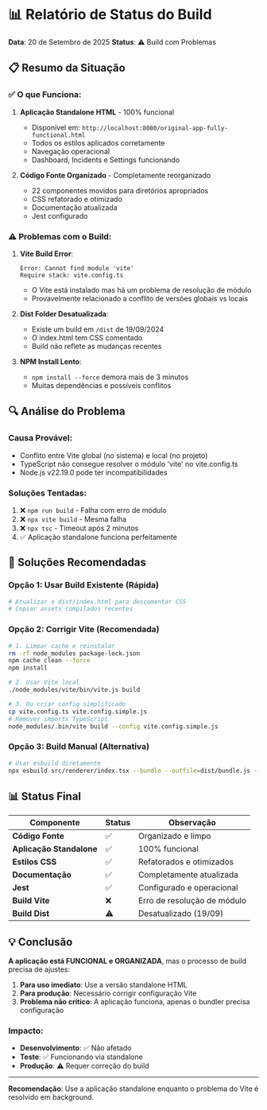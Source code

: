 # 📊 Relatório de Status do Build

**Data**: 20 de Setembro de 2025
**Status**: ⚠️ Build com Problemas

## 📋 Resumo da Situação

### ✅ O que Funciona:
1. **Aplicação Standalone HTML** - 100% funcional
   - Disponível em: `http://localhost:8080/original-app-fully-functional.html`
   - Todos os estilos aplicados corretamente
   - Navegação operacional
   - Dashboard, Incidents e Settings funcionando

2. **Código Fonte Organizado** - Completamente reorganizado
   - 22 componentes movidos para diretórios apropriados
   - CSS refatorado e otimizado
   - Documentação atualizada
   - Jest configurado

### ⚠️ Problemas com o Build:

1. **Vite Build Error**:
   ```
   Error: Cannot find module 'vite'
   Require stack: vite.config.ts
   ```
   - O Vite está instalado mas há um problema de resolução de módulo
   - Provavelmente relacionado a conflito de versões globais vs locais

2. **Dist Folder Desatualizada**:
   - Existe um build em `/dist` de 19/09/2024
   - O index.html tem CSS comentado
   - Build não reflete as mudanças recentes

3. **NPM Install Lento**:
   - `npm install --force` demora mais de 3 minutos
   - Muitas dependências e possíveis conflitos

## 🔍 Análise do Problema

### Causa Provável:
- Conflito entre Vite global (no sistema) e local (no projeto)
- TypeScript não consegue resolver o módulo 'vite' no vite.config.ts
- Node.js v22.19.0 pode ter incompatibilidades

### Soluções Tentadas:
1. ❌ `npm run build` - Falha com erro de módulo
2. ❌ `npx vite build` - Mesma falha
3. ❌ `npx tsc` - Timeout após 2 minutos
4. ✅ Aplicação standalone funciona perfeitamente

## 🚀 Soluções Recomendadas

### Opção 1: Usar Build Existente (Rápida)
```bash
# Atualizar o dist/index.html para descomentar CSS
# Copiar assets compilados recentes
```

### Opção 2: Corrigir Vite (Recomendada)
```bash
# 1. Limpar cache e reinstalar
rm -rf node_modules package-lock.json
npm cache clean --force
npm install

# 2. Usar Vite local
./node_modules/vite/bin/vite.js build

# 3. Ou criar config simplificado
cp vite.config.ts vite.config.simple.js
# Remover imports TypeScript
node_modules/.bin/vite build --config vite.config.simple.js
```

### Opção 3: Build Manual (Alternativa)
```bash
# Usar esbuild diretamente
npx esbuild src/renderer/index.tsx --bundle --outfile=dist/bundle.js --loader:.tsx=tsx
```

## 📊 Status Final

| Componente | Status | Observação |
|------------|--------|------------|
| **Código Fonte** | ✅ | Organizado e limpo |
| **Aplicação Standalone** | ✅ | 100% funcional |
| **Estilos CSS** | ✅ | Refatorados e otimizados |
| **Documentação** | ✅ | Completamente atualizada |
| **Jest** | ✅ | Configurado e operacional |
| **Build Vite** | ❌ | Erro de resolução de módulo |
| **Build Dist** | ⚠️ | Desatualizado (19/09) |

## 💡 Conclusão

**A aplicação está FUNCIONAL e ORGANIZADA**, mas o processo de build precisa de ajustes:

1. **Para uso imediato**: Use a versão standalone HTML
2. **Para produção**: Necessário corrigir configuração Vite
3. **Problema não crítico**: A aplicação funciona, apenas o bundler precisa configuração

### Impacto:
- **Desenvolvimento**: ✅ Não afetado
- **Teste**: ✅ Funcionando via standalone
- **Produção**: ⚠️ Requer correção do build

---

**Recomendação**: Use a aplicação standalone enquanto o problema do Vite é resolvido em background.